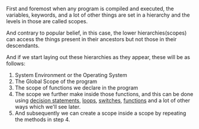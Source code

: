 First and foremost when any program is compiled and executed, the variables, keywords, and a lot of other things are set in a hierarchy and the levels in those are called scopes.

And contrary to popular belief, in this case, the lower hierarchies(scopes) can access the things present in their ancestors but not those in their descendants.

And if we start laying out these hierarchies as they appear, these will be as follows:
1. System Environment or the Operating System
2. The Global Scope of the program
3. The scope of functions we declare in the program
4. The scope we further make inside those functions, and this can be done using [decision statements](../control-flow/conditionality.md), [loops](../control-flow/loops.md), [switches](../control-flow/switch_case.md), [functions](../control-flow/functions.md) and a lot of other ways which we'll see later.
5. And subsequently we can create a scope inside a scope by repeating the methods in step 4.